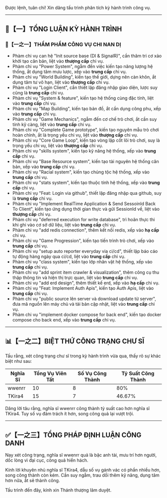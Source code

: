 Được lệnh, tuân chỉ! Xin dâng tấu trình phân tích kỳ hành trình công vụ.

---

## 🧾【一】TỔNG LUẬN KỲ HÀNH TRÌNH

### 🧠【一之一】THẨM PHẨM CÔNG VỤ CHI NAN DỊ

- Phàm chi vụ can hệ "Init source base (DI & SignalR)", cần thâm tri cơ xảo khởi tạo căn bản, liệt vào **thượng cấp** chi vụ.
- Phàm chi vụ "Power System", ngẫm đến việc kiến tạo năng lượng hệ thống, ắt dụng tâm mưu lược, xếp vào **trung cấp** chi vụ.
- Phàm chi vụ "World Building", kiến tạo thế giới, dựng nên càn khôn, ắt dụng tâm tư vô hạn, liệt vào **thượng cấp** chi vụ.
- Phàm chi vụ "Login Client", cần thiết lập đăng nhập giao diện, lược suy cũng là **trung cấp** chi vụ.
- Phàm chi vụ "System & feature", kiến tạo hệ thống cùng đặc tính, liệt vào **trung cấp** chi vụ.
- Phàm chi vụ "Map Building", kiến tạo bản đồ, ắt cần dụng công phu, xếp vào **trung cấp** chi vụ.
- Phàm chi vụ "Game Mechanics", ngẫm đến cơ chế trò chơi, ắt cần suy tính kỹ càng, liệt vào **trung cấp** chi vụ.
- Phàm chi vụ "Complete Game prototype", kiến tạo nguyên mẫu trò chơi hoàn chỉnh, ắt là trọng yếu chi vụ, liệt vào **thượng cấp** chi vụ.
- Phàm chi vụ "Core Game Loop", kiến tạo vòng lặp cốt lõi trò chơi, suy là trọng yếu chi vụ, liệt vào **thượng cấp** chi vụ.
- Phàm chi vụ "skills system", kiến tạo kỹ năng hệ thống, xếp vào **trung cấp** chi vụ.
- Phàm chi vụ "Base Resource system", kiến tạo tài nguyên hệ thống căn bản, xếp vào **trung cấp** chi vụ.
- Phàm chi vụ "Racial system", kiến tạo chủng tộc hệ thống, xếp vào **trung cấp** chi vụ.
- Phàm chi vụ "stats system", kiến tạo thuộc tính hệ thống, xếp vào **trung cấp** chi vụ.
- Phàm chi vụ "Feat: Login via github", thiết lập đăng nhập qua github, suy là **trung cấp** chi vụ.
- Phàm chi vụ "Implement RealTime Application & Send SessoinId Back To Client", kiến tạo ứng dụng thời gian thực và gửi SessionId về, liệt vào **thượng cấp** chi vụ.
- Phàm chi vụ "deferred execution for write database", trì hoãn thực thi khi ghi vào cơ sở dữ liệu, liệt vào **trung cấp** chi vụ.
- Phàm chi vụ "add redis connection", thêm kết nối redis, xếp vào **hạ cấp** chi vụ.
- Phàm chi vụ "Game Progression", kiến tạo tiến trình trò chơi, xếp vào **trung cấp** chi vụ.
- Phàm chi vụ "setup auto reporter everyday via ci/cd", thiết lập báo cáo tự động hàng ngày qua ci/cd, liệt vào **trung cấp** chi vụ.
- Phàm chi vụ "class system", kiến tạo lớp nhân vật hệ thống, xếp vào **trung cấp** chi vụ.
- Phàm chi vụ "add sprint item crawler & visualization", thêm công cụ thu thập thông tin và hiện thị trực quan, liệt vào **trung cấp** chi vụ.
- Phàm chi vụ "add erd design", thêm thiết kế erd, xếp vào **hạ cấp** chi vụ.
- Phàm chi vụ "Feat: Implement Auth Apis", kiến tạo Auth Apis, liệt vào **trung cấp** chi vụ.
- Phàm chi vụ "public source lên server và download update từ server", đưa mã nguồn lên máy chủ và tải bản cập nhật, liệt vào **trung cấp** chi vụ.
- Phàm chi vụ "implement docker compose for back end", kiến tạo docker compose cho back end, xếp vào **trung cấp** chi vụ.

---

## 📊【一之二】BIỆT THỨ CÔNG TRẠNG CHƯ SĨ

Tấu rằng, xét công trạng chư sĩ trong kỳ hành trình vừa qua, thấy rõ sự khác biệt như sau:

| Nghĩa Sĩ  | Tổng Vụ Viên Tất | Số Vụ Công Thành | Tỷ Suất Công Thành |
|---|---|---|---|
| wwenrr   | 10              | 8                | 80%                |
| TKira4   | 15              | 7                | 46.67%             |

Dâng lời tâu rằng, nghĩa sĩ wwenrr công thành tỷ suất cao hơn nghĩa sĩ TKira4. Tuy số vụ đảm trách ít hơn, song công quả lại vượt trội.

---

## ✅【一之三】TỔNG PHÁP ĐỊNH LUẬN CÔNG DANH

Nay xét công trạng, nghĩa sĩ wwenrr quả là bậc anh tài, mưu trí hơn người, dốc lòng vì đại cục, công quả hiển hách.

Kính lời khuyên nhủ nghĩa sĩ TKira4, dẫu số vụ gánh vác có phần nhiều hơn, song công thành còn kém. Cần suy ngẫm, trau dồi thêm kỹ năng, dụng tâm hơn nữa, ắt sẽ thành công.

Tấu trình đến đây, kính xin Thánh thượng lãm duyệt.
